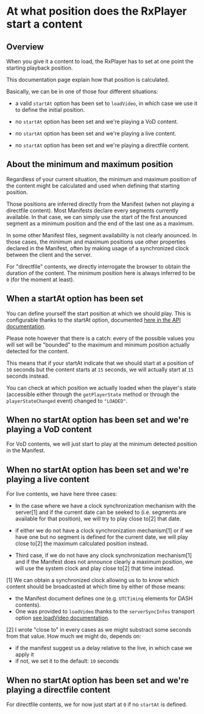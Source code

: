 # At what position does the RxPlayer start a content ###########################

## Overview ####################################################################

When you give it a content to load, the RxPlayer has to set at one point the
starting playback position.

This documentation page explain how that position is calculated.

Basically, we can be in one of those four different situations:

  - a valid `startAt` option has been set to `loadVideo`, in which case we use
    it to define the initial position.

  - no `startAt` option has been set and we're playing a VoD content.

  - no `startAt` option has been set and we're playing a live content.

  - no `startAt` option has been set and we're playing a directfile content.


## About the minimum and maximum position ######################################

Regardless of your current situation, the minimum and maximum position of the
content might be calculated and used when defining that starting position.

Those positions are inferred directly from the Manifest (when not playing a
directfile content).
Most Manifests declare every segments currently available. In that case, we can
simply use the start of the first anounced segment as a minimum position and the
end of the last one as a maximum.

In some other Manifest files, segment availability is not clearly anounced.
In those cases, the minimum and maximum positions use other properties declared
in the Manifest, often by making usage of a synchronized clock between the
client and the server.

For "directfile" contents, we directly interrogate the browser to obtain the
duration of the content. The minimum position here is always inferred to be `0`
(for the moment at least).


## When a startAt option has been set ##########################################

You can define yourself the start position at which we should play. This is
configurable thanks to the startAt option, documented
[here in the API documentation](../api/loadVideo_options.md#prop-startAt).

Please note however that there is a catch: every of the possible values you
will set will be "bounded" to the maximum and minimum position actually detected
for the content.

This means that if your startAt indicate that we should start at a position of
`10` seconds but the content starts at `15` seconds, we will actually start
at `15` seconds instead.

You can check at which position we actually loaded when the player's state
(accessible either through the `getPlayerState` method or through the
`playerStateChanged` event) changed to `"LOADED"`.


## When no startAt option has been set and we're playing a VoD content #########

For VoD contents, we will just start to play at the minimum detected position in
the Manifest.


## When no startAt option has been set and we're playing a live content ########

For live contents, we have here three cases:

  - In the case where we have a clock synchronization mechanism with the
    server[1] and if the current date can be seeked to (i.e. segments are
    available for that position), we will try to play close to[2] that date.

  - if either we do not have a clock synchronization mechanism[1] or if we have
    one but no segment is defined for the current date, we will play close to[2]
    the maximum calculated position instead.

  - Third case, if we do not have any clock synchronization mechanism[1] and if
    the Manifest does not announce clearly a maximum position, we will use the
    system clock and play close to[2] that time instead.

[1] We can obtain a synchronized clock allowing us to to know which content
should be broadcasted at which time by either of those means:
  - the Manifest document defines one (e.g. `UTCTiming` elements for DASH
    contents).
  - One was provided to `loadVideo` thanks to the `serverSyncInfos` transport
    option [see loadVideo
    documentation](../api/loadVideo_options.md#prop-transportOptions).

[2] I wrote "close to" in every cases as we might substract some seconds from
that value. How much we might do, depends on:
  - if the manifest suggest us a delay relative to the live, in which case we
    apply it
  - if not, we set it to the default: `10` seconds


## When no startAt option has been set and we're playing a directfile content ##

For directfile contents, we for now just start at `0` if no `startAt` is
defined.
